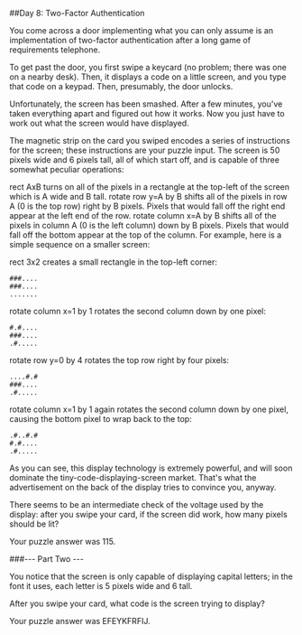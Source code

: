 ##Day 8: Two-Factor Authentication	

You come across a door implementing what you can only assume is an implementation of two-factor authentication after a long game of requirements telephone.

To get past the door, you first swipe a keycard (no problem; there was one on a nearby desk). Then, it displays a code on a little screen, and you type that code on a keypad. Then, presumably, the door unlocks.

Unfortunately, the screen has been smashed. After a few minutes, you've taken everything apart and figured out how it works. Now you just have to work out what the screen would have displayed.

The magnetic strip on the card you swiped encodes a series of instructions for the screen; these instructions are your puzzle input. The screen is 50 pixels wide and 6 pixels tall, all of which start off, and is capable of three somewhat peculiar operations:

rect AxB turns on all of the pixels in a rectangle at the top-left of the screen which is A wide and B tall.
rotate row y=A by B shifts all of the pixels in row A (0 is the top row) right by B pixels. Pixels that would fall off the right end appear at the left end of the row.
rotate column x=A by B shifts all of the pixels in column A (0 is the left column) down by B pixels. Pixels that would fall off the bottom appear at the top of the column.
For example, here is a simple sequence on a smaller screen:

rect 3x2 creates a small rectangle in the top-left corner:

```
###....
###....
.......
```

rotate column x=1 by 1 rotates the second column down by one pixel:

```
#.#....
###....
.#.....
```

rotate row y=0 by 4 rotates the top row right by four pixels:

```
....#.#
###....
.#.....
```

rotate column x=1 by 1 again rotates the second column down by one pixel, causing the bottom pixel to wrap back to the top:

```
.#..#.#
#.#....
.#.....
```
As you can see, this display technology is extremely powerful, and will soon dominate the tiny-code-displaying-screen market. That's what the advertisement on the back of the display tries to convince you, anyway.

There seems to be an intermediate check of the voltage used by the display: after you swipe your card, if the screen did work, how many pixels should be lit?

Your puzzle answer was 115.

###--- Part Two ---

You notice that the screen is only capable of displaying capital letters; in the font it uses, each letter is 5 pixels wide and 6 tall.

After you swipe your card, what code is the screen trying to display?

Your puzzle answer was EFEYKFRFIJ.